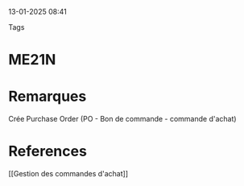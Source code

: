 13-01-2025 08:41

Tags 

# ME21N


# Remarques

Crée Purchase Order (PO - Bon de commande - commande d'achat)
# References
[[Gestion des commandes d'achat]]